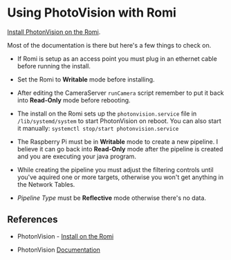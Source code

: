 # Using PhotoVision with Romi

[Install PhotonVision on the Romi](https://github.com/PhotonVision/photonvision-docs/blob/ec29ff49e4a03f8d06e00818885efa774126c24c/source/docs/getting-started/installation/romi.rst).

Most of the documentation is there but here's a few things to check on.

- If Romi is setup as an access point you must plug in an ethernet cable before running the install.
- Set the Romi to **Writable** mode before installing.
- After editing the CameraServer `runCamera` script remember to put it back into **Read-Only** mode before rebooting.
- The install on the Romi sets up the `photonvision.service` file in `/lib/systemd/system` to start PhotonVision on reboot.  You can also start it manually: `systemctl stop/start photonvision.service`
- The Raspberry Pi must be in **Writable** mode to create a new pipeline.  I believe it can go back into **Read-Only** mode after the pipeline is created and you are executing your java program.
- While creating the pipeline you must adjust the filtering controls until you've aquired one or more targets, otherwise you won't get anything in the Network Tables.

- *Pipeline Type* must be **Reflective** mode otherwise there's no data.


## References

- PhotonVision - [Install on the Romi](https://github.com/PhotonVision/photonvision-docs/blob/ec29ff49e4a03f8d06e00818885efa774126c24c/source/docs/getting-started/installation/romi.rst)

- PhotonVision [Documentation](https://docs.photonvision.org/_/downloads/en/latest/pdf/)

